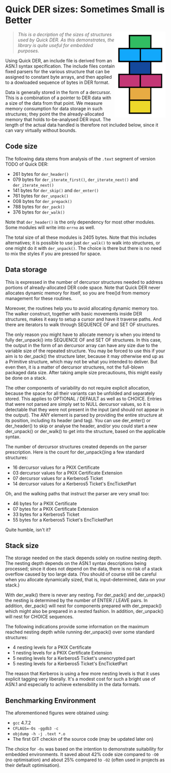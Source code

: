 # Quick DER sizes: Sometimes Small is Better

<img alt="Quick DER logo" src="quick-der-logo.png" style="float: right;"/>

> *This is a decription of the sizes of structures used by Quick DER.  As this
> demonstrates, the library is quite useful for embedded purposes.*

Using Quick DER, an include file is derived from an ASN.1 syntax specification.
The include files contain fixed parsers for the various structure that can be
assigned to constant byte arrays, and then applied to a dowloaded sequence of
bytes in DER format.

Data is generally stored in the form of a dercursor.  This is a combination
of a pointer to DER data with a size of the data from that point.  We measure
memory consumption for data storage in such structures; they point the the
already-allocated memory that holds to-be-analysed DER input.  The length of
the actual data handled is therefore not included below, since it can vary
virtually without bounds.


## Code size

The following data stems from analysis of the `.text` segment of version TODO
of Quick DER:

  * 261 bytes for `der_header()`
  * 079 bytes for `der_iterate_first()`, `der_iterate_next()` and `der_iterate_next()`
  * 141 bytes for `der_skip()` and `der_enter()`
  * 761 bytes for `der_unpack()`
  * 008 bytes for `der_prepack()`
  * 788 bytes for `der_pack()`
  * 376 bytes for `der_walk()`

Note that `der_header()` is the only dependency for most other modules.
Some modules will write into `errno` as well.

The total size of all these modules is 2405 bytes.  Note that this includes
alternatives; it is possible to use just `der_walk()` to walk into structures,
or one might do it with `der_unpack()`.  The choice is there but there is no
need to mix the styles if you are pressed for space.


## Data storage

This is expressed in the number of dercursor structures needed to address
portions of already-allocated DER code space.  Note that Quick DER never
allocates dynamic memory for itself, so you are free()d from memory management
for these routines.

Moreover, the routines help you to avoid allocating dynamic memory too.  The
walker construct, together with basic movements inside DER structures, makes
it easy to setup a cursor and have it traverse paths.  And there are iterators
to walk through SEQUENCE OF and SET OF structures.

The only reason you might have to allocate memory is when you intend to fully
der_unpack() into SEQUENCE OF and SET OF structures.  In this case, the output
in the form of an dercursor array can have any size due to the variable size
of the repeated structure.  You may be forced to use this if your aim is to
der_pack() the structure later, because it may otherwise end up as a Primitive
structure, which may not be what you intended to deliver.  But even then, it
is a matter of dercursor structures, not the full-blown packaged data size.
After taking ample size precautiouns, this might easily be done on a stack.

The other components of variability do not require explicit allocation, because
the space for all their variants can be unfolded and separately stored.
This applies to OPTIONAL / DEFAULT as well as to CHOICE.  Entries that were
not parsed are simply set to NULL dercursor values, so it is detectable that
they were not present in the input (and should not appear in the output).
The ANY element is parsed by providing the entire structure at its position,
including its header (and tag).  You can use der_enter() or der_header() to
skip or analyse the header, and/or you could start a new der_unpack() or
der_walk() to get into the structure, based on the applicable syntax.

The number of dercursor structures created depends on the parser prescription.
Here is the count for der_unpack()ing a few standard structures:

  * 16 dercursor values for a PKIX Certificate
  * 03 dercursor values for a PKIX Certificate Extension
  * 07 dercursor values for a Kerberos5 Ticket
  * 14 dercursor values for a Kerberos5 Ticket's EncTicketPart

Oh, and the walking paths that instruct the parser are very small too:

  * 46 bytes for a PKIX Certificate
  * 07 bytes for a PKIX Certificate Extension
  * 33 bytes for a Kerberos5 Ticket
  * 55 bytes for a Kerberos5 Ticket's EncTicketPart

Quite humble, isn't it?


## Stack size

The storage needed on the stack depends solely on routine nesting depth.
The nesting depth depends on the ASN.1 syntax descriptions being processed;
since it does not depend on the data, there is no risk of a stack overflow
caused by too large data.  (You should of course still be careful when you
allocate dynamically sized, that is, input-determined, data on your stack.)

With der_walk() there is never any nesting.  For der_pack() and der_unpack()
the nesting is determined by the number of ENTER / LEAVE pairs.
In addition, der_pack() will nest for components prepared with der_prepack()
which might also be prepared in a nested fashion.  In addition, der_unpack()
will nest for CHOICE sequences.

The following indications provide some information on the maximum reached
nesting depth while running der_unpack() over some standard structures:

  * 4 nesting levels for a PKIX Certificate
  * 1 nesting levels for a PKIX Certificate Extension
  * 5 nesting levels for a Kerberos5 Ticket's unencrypted part
  * 5 nesting levels for a Kerberos5 Ticket's EncTicketPart

The reason that Kerberos is using a few more nesting levels is that it uses
explicit tagging very liberally.  It's a modest cost for such a bright use
of ASN.1 and especially to achieve extensibility in the data formats.


## Benchmarking Environment

The aforementioned figures were obtained using:

  * `gcc` 4.7.2
  * `CFLAGS=-Os -ggdb3 -c`
  * `objdump -h -j .text *.o`
  * The first GIT checkin of the source code (may be updated later on)

The choice for `-Os` was based on the intention to demonstrate suitability
for embedded environments.  It saved about 42% code size compared to `-O0`
(no optimisation) and about 25% compared to `-O2` (often used in projects as
their default optimisation).

